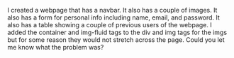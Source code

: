 I created a webpage that has a navbar. It also has a couple of images. It also has a form for personal info including name, email, and password. It also has a table showing a couple of previous users of the webpage. I added the container and img-fluid tags to the div and img tags for the imgs but for some reason they would not stretch across the page. Could you let me know what the problem was?
